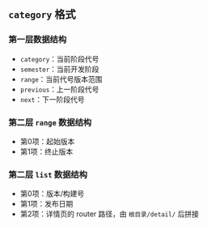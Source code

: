 ## `category` 格式

### 第一层数据结构
* `category`：当前阶段代号
* `semester`：当前开发阶段
* `range`：当前代号版本范围
* `previous`：上一阶段代号
* `next`：下一阶段代号

### 第二层 `range` 数据结构
* 第0项：起始版本
* 第1项：终止版本

### 第二层 `list` 数据结构
* 第0项：版本/构建号
* 第1项：发布日期
* 第2项：详情页的 router 路径，由 `根目录/detail/` 后拼接
